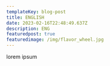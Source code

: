 ```yaml
---
templateKey: blog-post
title: ENGLISH
date: 2023-02-16T22:48:49.637Z
description: ENG
featuredpost: true
featuredimage: /img/flavor_wheel.jpg
---
```

l﻿orem ipsum